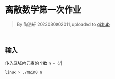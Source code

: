 # 离散数学第一次作业

> By 陶浩轩 2023080902011, uploaded to [github](https://github.com/WhaleFall-UESTC/UESTC-Discrete-Math/tree/master/hw02)

<br/>

## 输入

传入区域内元素的个数 n = $|U|$

```sh
linux > ./main0 n
```